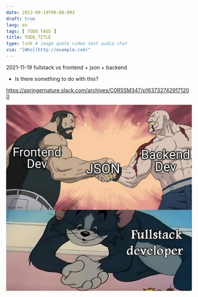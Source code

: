```yaml
---
date: 2023-09-19T00:00:00Z
draft: true
lang: en
tags: [ TODO_TAGS ]
title: TODO_TITLE
type: link # image quote video text audio chat
via: "[Who](http://example.com)"
---
```



2021-11-19 fullstack vs frontend + json + backend 

* Is there something to do with this?

https://springernature.slack.com/archives/C0R5SM347/p1637327429171200

![2021-11-19 fullstack vs frontend + json + backend](2021-11-19%20fullstack%20vs%20frontend%20+%20json%20+%20backend.jpeg)

